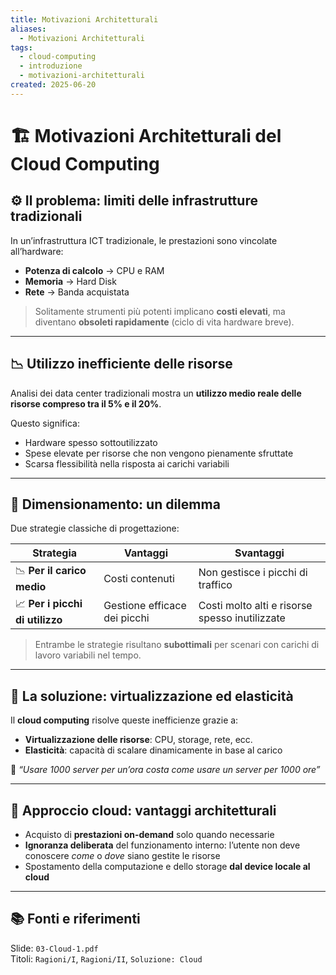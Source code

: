 ```yaml
---
title: Motivazioni Architetturali
aliases:
  - Motivazioni Architetturali
tags:
  - cloud-computing
  - introduzione
  - motivazioni-architetturali
created: 2025-06-20
---
```

# 🏗️ Motivazioni Architetturali del Cloud Computing

## ⚙️ Il problema: limiti delle infrastrutture tradizionali

In un’infrastruttura ICT tradizionale, le prestazioni sono vincolate all’hardware:

- **Potenza di calcolo** → CPU e RAM
- **Memoria** → Hard Disk
- **Rete** → Banda acquistata

> Solitamente strumenti più potenti implicano **costi elevati**, ma diventano **obsoleti rapidamente** (ciclo di vita hardware breve).

---

## 📉 Utilizzo inefficiente delle risorse

Analisi dei data center tradizionali mostra un **utilizzo medio reale delle risorse compreso tra il 5% e il 20%**.

Questo significa:

- Hardware spesso sottoutilizzato
- Spese elevate per risorse che non vengono pienamente sfruttate
- Scarsa flessibilità nella risposta ai carichi variabili

---

## 🧮 Dimensionamento: un dilemma

Due strategie classiche di progettazione:

| Strategia                            | Vantaggi                              | Svantaggi                              |
|--------------------------------------|---------------------------------------|----------------------------------------|
| 📉 **Per il carico medio**           | Costi contenuti                       | Non gestisce i picchi di traffico      |
| 📈 **Per i picchi di utilizzo**      | Gestione efficace dei picchi          | Costi molto alti e risorse spesso inutilizzate |

> Entrambe le strategie risultano **subottimali** per scenari con carichi di lavoro variabili nel tempo.

---

## 🚀 La soluzione: virtualizzazione ed elasticità

Il **cloud computing** risolve queste inefficienze grazie a:

- **Virtualizzazione delle risorse**: CPU, storage, rete, ecc.
- **Elasticità**: capacità di scalare dinamicamente in base al carico

📌 _“Usare 1000 server per un’ora costa come usare un server per 1000 ore”_

---

## 🎯 Approccio cloud: vantaggi architetturali

- Acquisto di **prestazioni on-demand** solo quando necessarie
- **Ignoranza deliberata** del funzionamento interno: l’utente non deve conoscere _come_ o _dove_ siano gestite le risorse
- Spostamento della computazione e dello storage **dal device locale al cloud**

---

## 📚 Fonti e riferimenti  
Slide: `03-Cloud-1.pdf`  
Titoli: `Ragioni/I`, `Ragioni/II`, `Soluzione: Cloud`  
